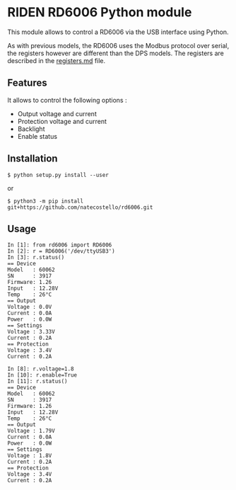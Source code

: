 # RIDEN RD6006 Python module

This module allows to control a RD6006 via the USB interface using Python.

As with previous models, the RD6006 uses the Modbus protocol over serial, the
registers however are different than the DPS models. The registers are described
in the [registers.md](registers.md) file.

## Features

It allows to control the following options :
 * Output voltage and current
 * Protection voltage and current
 * Backlight
 * Enable status

## Installation
```
$ python setup.py install --user
```
or
```
$ python3 -m pip install git+https://github.com/natecostello/rd6006.git
```

## Usage

```
In [1]: from rd6006 import RD6006
In [2]: r = RD6006('/dev/ttyUSB3')                                                                         
In [3]: r.status()                                                                                                
== Device
Model   : 60062
SN      : 3917
Firmware: 1.26
Input   : 12.28V
Temp    : 26°C
== Output
Voltage : 0.0V
Current : 0.0A
Power   : 0.0W
== Settings
Voltage : 3.33V
Current : 0.2A
== Protection
Voltage : 3.4V
Current : 0.2A

In [8]: r.voltage=1.8                                                                                             
In [10]: r.enable=True                                                                                            
In [11]: r.status()                                                                                               
== Device
Model   : 60062
SN      : 3917
Firmware: 1.26
Input   : 12.28V
Temp    : 26°C
== Output
Voltage : 1.79V
Current : 0.0A
Power   : 0.0W
== Settings
Voltage : 1.8V
Current : 0.2A
== Protection
Voltage : 3.4V
Current : 0.2A
```

